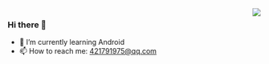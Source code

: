 <img align="right" src="https://github-readme-stats.vercel.app/api?username=Fantasy421&show_icons=true&icon_color=CE1D2D&text_color=718096&bg_color=ffffff&hide_title=true" />

### Hi there 👋


- 🌱 I’m currently learning Android
- 📫 How to reach me: 421791975@qq.com

